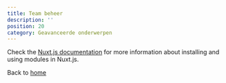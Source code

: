 ```yaml
---
title: Team beheer
description: ''
position: 20
category: Geavanceerde onderwerpen
---
```


Check the [Nuxt.js documentation](https://nuxtjs.org/guides/configuration-glossary/configuration-modules) for more information about installing and using modules in Nuxt.js.


Back to [home](/)